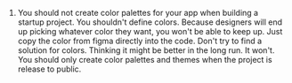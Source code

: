 1. You should not create color palettes for your app when building a startup project. You shouldn't define colors. Because designers will end up picking whatever color they want, you won't be able to keep up. Just copy the color from figma directly into the code. Don't try to find a solution for colors. Thinking it might be better in the long run. It won't. You should only create color palettes and themes when the project is release to public.

